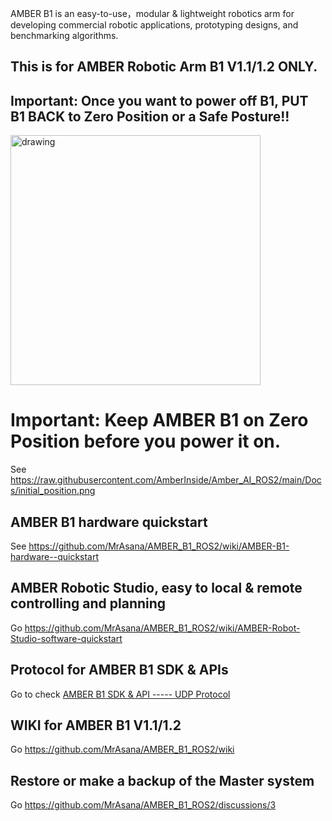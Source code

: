 AMBER B1 is an easy-to-use，modular & lightweight robotics arm for developing commercial robotic applications, prototyping designs, and benchmarking algorithms.

## This is for AMBER Robotic Arm B1 V1.1/1.2 ONLY. 
## Important: Once you want to power off B1, PUT B1 BACK to Zero Position or a Safe Posture!!

<!--![AMBER B1](https://github.com/MrAsana/AMBER_B1_ROS2/blob/main/docs/imgs/AMBER-LOGO.jpg)-->
<img src="https://github.com/MrAsana/AMBER_B1_ROS2/blob/main/docs/imgs/AMBER-LOGO.jpg" alt="drawing" width="400"/>

# Important: Keep AMBER B1 on Zero Position before you power it on.

See https://raw.githubusercontent.com/AmberInside/Amber_AI_ROS2/main/Docs/initial_position.png

## AMBER B1 hardware quickstart

See https://github.com/MrAsana/AMBER_B1_ROS2/wiki/AMBER-B1-hardware--quickstart

## AMBER Robotic Studio, easy to local & remote controlling and planning

Go https://github.com/MrAsana/AMBER_B1_ROS2/wiki/AMBER-Robot-Studio-software-quickstart

## Protocol for AMBER B1 SDK & APIs

Go to check [AMBER B1 SDK & API ----- UDP Protocol](https://github.com/MrAsana/UDP-Protocol-API)

## WIKI for AMBER B1 V1.1/1.2
Go https://github.com/MrAsana/AMBER_B1_ROS2/wiki

## Restore or make a backup of the Master system
Go https://github.com/MrAsana/AMBER_B1_ROS2/discussions/3
